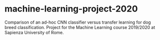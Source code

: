 # machine-learning-project-2020
Comparison of an ad-hoc CNN classifier versus transfer learning for dog breed classification. Project for the Machine Learning course 2019/2020 at Sapienza University of Rome.
